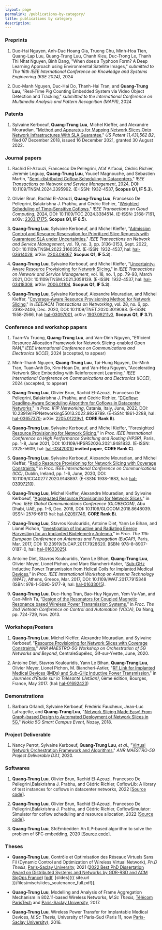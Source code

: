 ```yaml
---
layout: page
permalink: /publications-by-category/
title: publications by category
description: 
---
```

 
### Preprints
1. Duc-Hai Nguyen, Anh-Duc Hoang Gia, Truong Chu, Minh-Hoa Tien, Quang-Lap Luu,
Quang-Trung Luu, Chanh Kieu, Duc-Trong Le, Thanh Thi Nhat Nguyen, Binh Dang,
"When does a Typhoon Form? A Deep Learning Approach using Environmental Satellite Images,"
*submitted to The 16th IEEE International Conference on Knowledge and Systems Engineering (KSE 2024)*, 2024

1. Duc-Manh Nguyen, Duc-Hai Do, Thanh-Hai Tran, and **Quang-Trung Luu**,
"Real-Time Pig Counting Embedded System via Video Object Detection and Tracking," 
*submitted to the International Conference on Multimedia Analysis and Pattern Recognition (MAPR)*, 2024


### Patents
1.  Sylvaine Kerboeuf, **Quang-Trung Luu**, Michel Kieffer, and Alexandre Mouradian, 
"[Method and Apparatus for Mapping Network Slices Onto Network Infrastructures With SLA Guarantee](https://patents.google.com/patent/US11431562B2/en)," 
*US Patent 11,431,562 B2*, filed 07 December 2018, issued 16 December 2021, granted 30 August 2022.

### Journal papers
1. Rachid El-Azouzi, Francesco De Pellegrini, Afaf Arfaoui, Cédric Richier, Jeremie Leguay, **Quang-Trung Luu**, Youcef Magnouche, and Sebastien Martin,
"[Semi-distributed Coflow Scheduling in Datacenters](https://ieeexplore.ieee.org/document/10517902)," *IEEE Transactions on Network and Service
Management*, 2024, DOI: 10.1109/TNSM.2024.3395992.
(E-ISSN: 1932-4537,
**Scopus Q1, IF 5.3**).

1. Olivier Brun, Rachid El-Azouzi, **Quang-Trung Luu**, Francesco De Pellegrini, Balakrishna J. Prabhu, and Cédric Richier, 
"[Weighted Scheduling of Time-Sensitive Coflows](https://ieeexplore.ieee.org/document/10490130/)," 
*IEEE Transactions on Cloud Computing*, 2024, DOI: 10.1109/TCC.2024.3384514.
(E-ISSN: 2168-7161,
arXiv: [2303.17175](https://arxiv.org/abs/2303.17175),
**Scopus Q1, IF 6.5**).

1. **Quang-Trung Luu**, Sylvaine Kerboeuf, and Michel Kieffer, 
"[Admission Control and Resource Reservation for Prioritized Slice Requests with Guaranteed SLA under Uncertainties](https://ieeexplore.ieee.org/abstract/document/9737314)," 
*IEEE Transactions on Network and Service Management*, vol. 19, no. 3, pp. 3136-3153, Sept. 2022, DOI: 10.1109/TNSM.2022.3160352.
(E-ISSN: 1932-4537,
hal: [hal-03614028](https://hal.archives-ouvertes.fr/hal-03614028/),
arXiv: [2203.09367](https://arxiv.org/abs/2203.09367),
**Scopus Q1, IF 5.3**).

1. **Quang-Trung Luu**, Sylvaine Kerboeuf, and Michel Kieffer, 
"[Uncertainty-Aware Resource Provisioning for Network Slicing](https://ieeexplore.ieee.org/document/9351563)," 
in *IEEE Transactions on Network and Service Management*, vol. 18, no. 1, pp. 79-93, March 2021, DOI: 10.1109/TNSM.2021.3058139. 
(E-ISSN: 1932-4537, 
hal: [hal-03418308](https://hal.archives-ouvertes.fr/hal-03418308), 
arXiv: [2006.01104](https://arxiv.org/abs/2006.01104),
**Scopus Q1, IF 5.3**).

1. **Quang-Trung Luu**, Sylvaine Kerboeuf, Alexandre Mouradian, and Michel Kieffer, 
"[Coverage-Aware Resource Provisioning Method for Network Slicing](https://ieeexplore.ieee.org/document/9187556/)," 
in *IEEE/ACM Transactions on Networking*, vol. 28, no. 6, pp. 2393-2406, Dec. 2020, DOI: 10.1109/TNET.2020.3019098.
(E-ISSN: 1558-2566, 
hal: [hal-03097001](https://hal-centralesupelec.archives-ouvertes.fr/hal-03097001), 
arXiv: [1907.09211v3](https://arxiv.org/abs/1907.09211v3), 
**Scopus Q1, IF 3.7**).


### Conference and workshop papers

1. Tuan-Vu Truong, **Quang-Trung Luu**, and Van-Dinh Nguyen,
"Efficient Resource Allocation Framework for Network Slicing-enabled Open RAN," 
*IEEE International Conference on Communications and Electronics (ICCE)*, 2024 (accepted, to appear)

1. Minh-Thanh Nguyen, **Quang-Trung Luu**, Tai-Hung Nguyen, Do-Minh Tran, Tuan-Anh Do, Kim-Hoan Do, and Van-Hieu Nguyen,
"Accelerating Network Slice Embedding with Reinforcement Learning," 
*IEEE International Conference on Communications and Electronics (ICCE)*, 2024 (accepted, to appear)

1. **Quang-Trung Luu**, Olivier Brun, Rachid El-Azouzi, Francesco De Pellegrini, Balakrishna J. Prabhu, and Cédric Richier, 
“[DCoflow: Deadline-Aware Scheduling Algorithm for Coflows in Datacenter Networks](https://ieeexplore.ieee.org/document/9829789)," 
in *Proc. IFIP Networking*, Catania, Italy, June, 2022, DOI: 10.23919/IFIPNetworking55013.2022.9829789. 
(E-ISSN: 1861-2288, 
hal: [hal-03657370](https://hal.archives-ouvertes.fr/hal-03657370); 
arXiv: [2205.01229v1](https://arxiv.org/abs/2205.01229),
**CORE Rank B**).

1. **Quang-Trung Luu**, Sylvaine Kerboeuf, and Michel Kieffer, 
"[Foresighted Resource Provisioning for Network Slicing](https://ieeexplore.ieee.org/document/9481832)," 
in *Proc. IEEE International Conference on High Performance Switching and Routing (HPSR)*, Paris, pp. 1-8, June 2021, DOI: 10.1109/HPSR52026.2021.9481832. 
(E-ISSN: 2325-5609,
hal: [hal-03420010](https://hal.archives-ouvertes.fr/hal-03420010)
**invited paper**, **CORE Rank C**).

1. **Quang-Trung Luu**, Sylvaine Kerboeuf, Alexandre Mouradian, and Michel Kieffer, 
"[Radio Resource Provisioning for Network Slicing with Coverage Constraints](https://ieeexplore.ieee.org/document/9148897)," 
in *Proc. IEEE International Conference on Communications (ICC)*, Dublin, Ireland, pp. 1-6, June, 2020, DOI: 10.1109/ICC40277.2020.9148897. 
(E-ISSN: 1938-1883, 
hal: [hal-03097210](https://hal-centralesupelec.archives-ouvertes.fr/hal-03097210)).

1. **Quang-Trung Luu**, Michel Kieffer, Alexandre Mouradian, and Sylvaine Kerboeuf, 
"[Aggregated Resource Provisioning for Network Slices](https://ieeexplore.ieee.org/abstract/document/8648039)," 
in *Proc. IEEE Global Communications Conference (GLOBECOM)*, Abu Dhabi, UAE, pp. 1-6, Dec. 2018, DOI: 10.1109/GLOCOM.2018.8648039.
(ISSN: 2576-6813
hal: [hal-02097749](https://hal.archives-ouvertes.fr/hal-02097749),
**CORE Rank B**).

1. **Quang-Trung Luu**, Stavros Koulouridis, Antoine Diet, Yann Le Bihan, and Lionel Pichon, 
“[Investigation of Inductive and Radiating Energy Harvesting for an Implanted Biotelemetry Antenna](https://ieeexplore.ieee.org/document/7928620/),” 
in *Proc. The 11th European Conference on Antennas and Propagation (EuCAP)*, Paris, Mar. 2017, DOI: 10.23919/EuCAP.2017.7928620.
(ISBN: 978-8-8907-0187-0, 
hal: [hal-01633025](https://hal.archives-ouvertes.fr/hal-01633025)).

1. Antoine Diet, Stavros Koulouridis, Yann Le Bihan, **Quang-Trung Luu**, Olivier Meyer, Lionel Pichon, and Marc Biancheri-Astier, 
“[Sub-GHz Inductive Power Transmission from Helical Coils for Implanted Medical Devices](https://ieeexplore.ieee.org/document/7915348/),” 
in *Proc. IEEE International Workshop on Antenna Technology (iWAT)*, Athens, Greece, Mar. 2017, DOI: 10.1109/IWAT.2017.7915348
(ISBN: 978-1-5090-5177-9, 
hal: [hal-01633015](https://hal.archives-ouvertes.fr/hal-01633015)).

1. **Quang-Trung Luu**, Duc-Hung Tran, Bao-Huy Nguyen, Yem Vu-Van, and Cao-Minh Ta, 
“[Design of the Resonators for Coupled Magnetic Resonance based Wireless Power Transmission Systems](https://sites.google.com/site/vcca2013/home),” 
in *Proc. The 2nd Vietnam Conference on Control and Automation (VCCA)*, Da Nang, pp. 724-729, Nov. 2013.

<!-- ### Invited papers
1. **Quang-Trung Luu**, Stavros Koulouridis, Antoine Diet, Yann Le Bihan, and Lionel Pichon, 
“Inductive and Radiating Energy Harvesting for an Implanted Biotelemetry Antenna,” 
in [*Proc. IEEE International Workshop on Antenna Technology (iWAT)*](http://www.iwat2017.org/), Athens, Greece, Mar. 2017.
-->


### Workshops/Posters
1. **Quang-Trung Luu**, Michel Kieffer, Alexandre Mouradian, and Sylvaine Kerboeuf, 
"[Resource Provisioning for Network Slices with Coverage Constraints](https://orch5g.roc.cnam.fr/)," 
*ANR MAESTRO-5G Workshop on Orchestration of 5G Networks and Beyond*, CentraleSupélec, Gif-sur-Yvette, June, 2020.

1. Antoine Diet, Stavros Koulouridis, Yann Le Bihan, **Quang-Trung Luu**, Olivier Meyer, Lionel Pichon, M. Biancheri-Astier, 
"[RF Link for Implanted Medical Devices (IMDs) and Sub-GHz Inductive Power Transmission](https://jetsan2017.sciencesconf.org/program.html)," 
in *Journées d’Etude sur la Télésanté (JetSan)*, 6ème édition, Bourges, France, May 2017. 
(hal: [hal-01692423](https://hal.archives-ouvertes.fr/hal-01692423/))

<!-- 2. **Quang-Trung Luu**, Sylvaine Kerboeuf, Alexandre Mouradian, and Michel Kieffer, 
"Towards Green Computing for Next Generation Mobile Net-works: A Resource Provisioning Method for 5G," 
in *Global Young Vietnamese Scholars Forum (GYVSF)*, Hanoi, Vietnam, Dec. 2019. -->


### Demonstrations
1. Barbara Orlandi, Sylvaine Kerboeuf, Frédéric Faucheux, Jean-Luc Lafragette, and **Quang-Trung Luu**, 
"[Network Slicing Made Easy! From Graph-based Design to Automated Deployment of Network Slices in 5G](https://www.youtube.com/watch?v=pLkylDVwdcA&t=29s)," 
*Nokia 5G Smart Campus Event*, Nozay, 2018.

### Project Deliverable
1. Nancy Perrot, Sylvaine Kerboeuf, **Quang-Trung Luu**, *et al*., 
"[Virtual Network Orchestration Framework and Algorithms](https://anr.fr/Project-ANR-18-CE25-0012)," 
*ANR MAESTRO-5G Project Deliverable D3.1*, 2020.


### Softwares
1. **Quang-Trung Luu**, Olivier Brun, Rachid El-Azouzi, Francesco De Pellegrini,Balakrishna J. Prabhu, and Cédric Richier, 
CoflowLib: A library of test instances for coflows in datacenter networks, 2022 
[[Source code](https://github.com/luuquangtrung/CoflowLib)].

1. **Quang-Trung Luu**, Olivier Brun, Rachid El-Azouzi, Francesco De Pellegrini,Balakrishna J. Prabhu, and Cédric Richier, 
CoflowSimulator: Simulator for coflow scheduling and resource allocation, 2022 
[[Source code](https://github.com/luuquangtrung/CoflowSimulator)].

1. **Quang-Trung Luu**, 
SfcEmbedder: An ILP-based algorithm to solve the problem of SFC embedding, 2020 
[[Source code](https://github.com/luuquangtrung/SfcEmbedder)].


### Theses
* **Quang-Trung Luu**, Contrôle et Optimisation des Réseaux Virtuels Sans Fil (Dynamic Control and Optimization of Wireless Virtual Network), 
*Ph.D Thesis*, [Paris-Saclay University](https://www.universite-paris-saclay.fr/), 2021 
([2022 Best PhD Dissertation Award on Distributed Systems and Networks by GDR-RSD and ACM SigOps France](https://gdr-rsd.fr/laureats-prix-de-these-2022/))
[[pdf](https://hal.archives-ouvertes.fr/tel-03351942), [slides]({{ site.url }}/files/misc/slides_soutenance_full.pdf)].

* **Quang-Trung Luu**, Modelling and Analysis of Frame Aggregation Mechanism in 802.11-based Wireless Networks, 
*M.Sc Thesis*, [Télécom ParisTech](https://www.telecom-paris.fr/) and [Paris-Saclay University](https://www.universite-paris-saclay.fr/), 2017.

* **Quang-Trung Luu**, Wireless Power Transfer for Implantable Medical Devices, 
*M.Sc Thesis*, University of Paris-Sud (Paris 11, now [Paris-Saclay University](https://www.universite-paris-saclay.fr/)), 2016.


